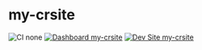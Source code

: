 # my-crsite

![CI none](https://img.shields.io/badge/ci-none-orange.svg)
[![Dashboard my-crsite](https://img.shields.io/badge/dashboard-my_crsite-yellow.svg)](https://dashboard.pantheon.io/sites/ea7890bd-07a8-4597-baf1-e62a81dc8773#dev/code)
[![Dev Site my-crsite](https://img.shields.io/badge/site-my_crsite-blue.svg)](http://dev-my-crsite.pantheonsite.io/)